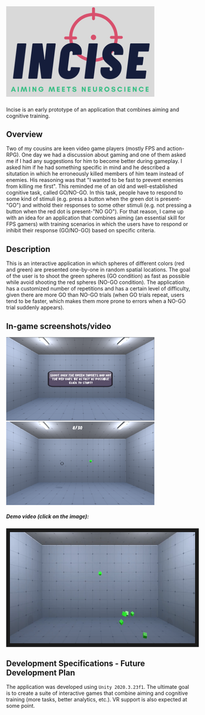 # <img src = "https://github.com/n3urovirtual/Incise/blob/main/Screenshots/logo.png" width = 400>
 Incise is an early prototype of an application that combines aiming and cognitive training. 

## Overview

Two of my cousins are keen video game players (mostly FPS and action-RPG). One day we had a discussion about gaming and one of them asked me if I had any suggestions for him to become better during gameplay. I asked him if he had something specific in mind and he described a situtation in which he erroneously killed members of him team instead of enemies. His reasoning was that "I wanted to be fast to prevent enemies from killing me first". This reminded me of an old and well-established cognitive task, called GO/NO-GO. In this task, people have to respond to some kind of stimuli (e.g. press a button when the green dot is present-"GO") and withold their responses to some other stimuli (e.g. not pressing a button when the red dot is present-"NO GO"). For that reason, I came up with an idea for an application that combines aiming (an essential skill for FPS gamers) with training scenarios in which the users have to respond or inhibit their response (GO/NO-GO) based on specific criteria. 

## Description

This is an interactive application in which spheres of different colors (red and green) are presented one-by-one in random spatial locations. The goal of the user is to shoot the green spheres (GO condition) as fast as possible while avoid shooting the red spheres (NO-GO condition). The application has a customized number of repetitions and has a certain level of difficulty, given there are more GO than NO-GO trials (when GO trials repeat, users tend to be faster, which makes them more prone to errors when a NO-GO trial suddenly appears). 


## In-game screenshots/video

<img src = "https://github.com/n3urovirtual/Incise/blob/main/Screenshots/start_screen.PNG" width = 400>
<img src = "https://github.com/n3urovirtual/Incise/blob/main/Screenshots/gameplay1.PNG" width = 400> 


##### Demo video (click on the image):

<a href="https://www.youtube.com/watch?v=AmldY81xwOg" target="_blank"><img src="https://github.com/n3urovirtual/Incise/blob/main/Screenshots/demo_video_image.PNG" 
alt="IMAGE ALT TEXT HERE" width="500" height="300" border="10" /></a>




## Development Specifications - Future Development Plan

The application was developed using `Unity 2020.3.23f1`. The ultimate goal is to create a suite of interactive games that combine aiming and cognitive training (more tasks, better analytics, etc.). VR support is also expected at some point.
